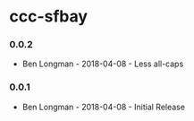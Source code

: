 # ccc-sfbay

### 0.0.2
- Ben Longman - 2018-04-08 - Less all-caps

### 0.0.1
- Ben Longman - 2018-04-08 - Initial Release
